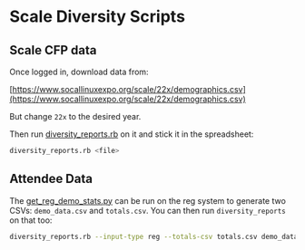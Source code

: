 # Scale Diversity Scripts

## Scale CFP data

Once logged in, download data from:

[https://www.socallinuxexpo.org/scale/22x/demographics.csv](https://www.socallinuxexpo.org/scale/22x/demographics.csv)

But change `22x` to the desired year.

Then run [diversity_reports.rb](src/diversity_reports.rb) on it and stick it in
the spreadsheet:

```bash
diversity_reports.rb <file>
```

## Attendee Data

The [get_reg_demo_stats.py](src/get_reg_demo_stats.py) can be run on the
reg system to generate two CSVs: `demo_data.csv` and `totals.csv`. You
can then run `diversity_reports` on that too:

```bash
diversity_reports.rb --input-type reg --totals-csv totals.csv demo_data.csv
```
